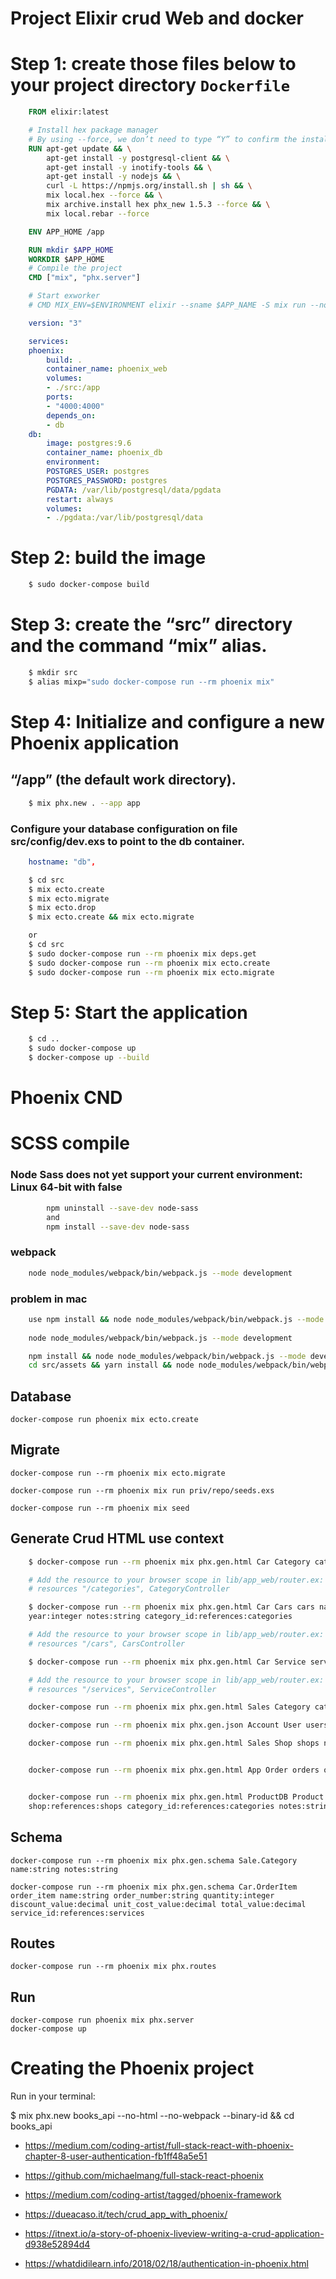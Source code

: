 # Project Elixir crud Web and docker

# Step 1: create those files below to your project directory `Dockerfile`
```Dockerfile
    FROM elixir:latest

    # Install hex package manager
    # By using --force, we don’t need to type “Y” to confirm the installation
    RUN apt-get update && \
        apt-get install -y postgresql-client && \
        apt-get install -y inotify-tools && \
        apt-get install -y nodejs && \
        curl -L https://npmjs.org/install.sh | sh && \
        mix local.hex --force && \
        mix archive.install hex phx_new 1.5.3 --force && \
        mix local.rebar --force

    ENV APP_HOME /app

    RUN mkdir $APP_HOME
    WORKDIR $APP_HOME
    # Compile the project
    CMD ["mix", "phx.server"]

    # Start exworker
    # CMD MIX_ENV=$ENVIRONMENT elixir --sname $APP_NAME -S mix run --no-halt
```

```yml
    version: "3"

    services:
    phoenix:
        build: .
        container_name: phoenix_web
        volumes:
        - ./src:/app
        ports:
        - "4000:4000"
        depends_on:
        - db
    db:
        image: postgres:9.6
        container_name: phoenix_db 
        environment:
        POSTGRES_USER: postgres
        POSTGRES_PASSWORD: postgres
        PGDATA: /var/lib/postgresql/data/pgdata
        restart: always
        volumes:
        - ./pgdata:/var/lib/postgresql/data
```

# Step 2: build the image
```zsh
    $ sudo docker-compose build
```

# Step 3: create the “src” directory and the command “mix” alias.
```zsh 
    $ mkdir src
    $ alias mixp="sudo docker-compose run --rm phoenix mix"
```
# Step 4: Initialize and configure a new Phoenix application
## “/app” (the default work directory).


```zsh 
    $ mix phx.new . --app app
```

### Configure your database configuration on file src/config/dev.exs to point to the db container.
```yml
    hostname: "db", 
```

```zsh
    $ cd src
    $ mix ecto.create
    $ mix ecto.migrate
    $ mix ecto.drop
    $ mix ecto.create && mix ecto.migrate

    or 
    $ cd src
    $ sudo docker-compose run --rm phoenix mix deps.get
    $ sudo docker-compose run --rm phoenix mix ecto.create
    $ sudo docker-compose run --rm phoenix mix ecto.migrate
```

# Step 5: Start the application

```zsh
    $ cd ..
    $ sudo docker-compose up
    $ docker-compose up --build
```    


# Phoenix  CND

# SCSS compile


### Node Sass does not yet support your current environment: Linux 64-bit with false
```zsh
        npm uninstall --save-dev node-sass
        and
        npm install --save-dev node-sass
```
### webpack
```zsh   
    node node_modules/webpack/bin/webpack.js --mode development
```
### problem in mac
```zsh 
    use npm install && node node_modules/webpack/bin/webpack.js --mode development
    
    node node_modules/webpack/bin/webpack.js --mode development

    npm install && node node_modules/webpack/bin/webpack.js --mode development
    cd src/assets && yarn install && node node_modules/webpack/bin/webpack.js --mode development
```

## Database
    docker-compose run phoenix mix ecto.create

## Migrate
    docker-compose run --rm phoenix mix ecto.migrate

    docker-compose run --rm phoenix mix run priv/repo/seeds.exs

    docker-compose run --rm phoenix mix seed    

## Generate Crud HTML use context

```zsh
    $ docker-compose run --rm phoenix mix phx.gen.html Car Category categories name:string description:string

    # Add the resource to your browser scope in lib/app_web/router.ex:
    # resources "/categories", CategoryController 

    $ docker-compose run --rm phoenix mix phx.gen.html Car Cars cars name:string color:string plaque:string renavam:string \
    year:integer notes:string category_id:references:categories

    # Add the resource to your browser scope in lib/app_web/router.ex:
    # resources "/cars", CarsController

    $ docker-compose run --rm phoenix mix phx.gen.html Car Service services name:string description:string value:decimal

    # Add the resource to your browser scope in lib/app_web/router.ex:
    # resources "/services", ServiceController

    docker-compose run --rm phoenix mix phx.gen.html Sales Category categories name:string notes:string

    docker-compose run --rm phoenix mix phx.gen.json Account User users email:string password:string is_active:boolean 

    docker-compose run --rm phoenix mix phx.gen.html Sales Shop shops name:string brand:string address:string notes:string


    docker-compose run --rm phoenix mix phx.gen.html App Order orders ordered:string description:string value:float car_id:references:cars


    docker-compose run --rm phoenix mix phx.gen.html ProductDB Product products name:string quantity:integer price:float ppu:float \
    shop:references:shops category_id:references:categories notes:string
``` 

## Schema
    docker-compose run --rm phoenix mix phx.gen.schema Sale.Category name:string notes:string

    docker-compose run --rm phoenix mix phx.gen.schema Car.OrderItem order_item name:string order_number:string quantity:integer discount_value:decimal unit_cost_value:decimal total_value:decimal service_id:references:services

## Routes
    docker-compose run --rm phoenix mix phx.routes

## Run 
    docker-compose run phoenix mix phx.server
    docker-compose up



# Creating the Phoenix project

Run in your terminal:

$ mix phx.new books_api --no-html --no-webpack --binary-id && cd books_api

- https://medium.com/coding-artist/full-stack-react-with-phoenix-chapter-8-user-authentication-fb1ff48a5e51

- https://github.com/michaelmang/full-stack-react-phoenix

- https://medium.com/coding-artist/tagged/phoenix-framework


- https://dueacaso.it/tech/crud_app_with_phoenix/

- https://itnext.io/a-story-of-phoenix-liveview-writing-a-crud-application-d938e52894d4

- https://whatdidilearn.info/2018/02/18/authentication-in-phoenix.html